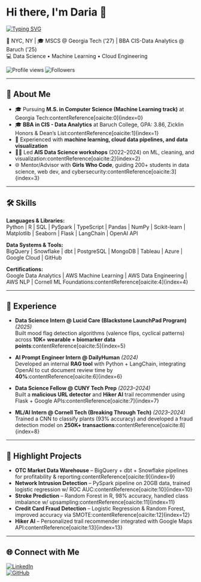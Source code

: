 # Hi there, I'm Daria 👋
[![Typing SVG](https://readme-typing-svg.demolab.com?font=Fira+Code&pause=1000&color=0CF745&width=435&lines=Data+Scientist+%7C+AI+Enthusiast;Cloud+Engineer+in+Training;Lifelong+Learner+%F0%9F%9A%80)](https://git.io/typing-svg)


📍 NYC, NY | 🎓 MSCS @ Georgia Tech (’27) | BBA CIS-Data Analytics @ Baruch (’25)  
💻 Data Science • Machine Learning • Cloud Engineering  

![Profile views](https://komarev.com/ghpvc/?username=DariaKhot&color=blue) 
![Followers](https://img.shields.io/github/followers/DariaKhot?label=Follow&style=social)  

---

## 🚀 About Me  
- 🎓 Pursuing **M.S. in Computer Science (Machine Learning track)** at Georgia Tech:contentReference[oaicite:0]{index=0}  
- 🎓 **BBA in CIS - Data Analytics** at Baruch College, GPA: 3.86, Zicklin Honors & Dean’s List:contentReference[oaicite:1]{index=1}  
- 🔭 Experienced with **machine learning, cloud data pipelines, and data visualization**  
- 🧑‍🏫 Led **AIS Data Science workshops** (2022–2024) on ML, cleaning, and visualization:contentReference[oaicite:2]{index=2}  
- 🌐 Mentor/Advisor with **Girls Who Code**, guiding 200+ students in data science, web dev, and cybersecurity:contentReference[oaicite:3]{index=3}  

---

## 🛠️ Skills  

**Languages & Libraries:**  
Python | R | SQL | PySpark | TypeScript | Pandas | NumPy | Scikit-learn | Matplotlib | Seaborn | Flask | LangChain | OpenAI API  

**Data Systems & Tools:**  
BigQuery | Snowflake | dbt | PostgreSQL | MongoDB | Tableau | Azure | Google Cloud | GitHub  

**Certifications:**  
Google Data Analytics | AWS Machine Learning | AWS Data Engineering | AWS NLP | Cornell ML Foundations:contentReference[oaicite:4]{index=4}

---

## 💼 Experience  

- **Data Science Intern @ Lucid Care (Blackstone LaunchPad Program)** _(2025)_  
  Built mood flag detection algorithms (valence flips, cyclical patterns) across **10K+ wearable + biomarker data points**:contentReference[oaicite:5]{index=5}  

- **AI Prompt Engineer Intern @ DailyHuman** _(2024)_  
  Developed an internal **RAG tool** with Python + LangChain, integrating OpenAI to cut document review time by **40%**:contentReference[oaicite:6]{index=6}  

- **Data Science Fellow @ CUNY Tech Prep** _(2023–2024)_  
  Built a **malicious URL detector** and **Hiker AI** trail recommender using Flask + Google APIs:contentReference[oaicite:7]{index=7}  

- **ML/AI Intern @ Cornell Tech (Breaking Through Tech)** _(2023–2024)_  
  Trained a CNN to classify plants (93% accuracy) and developed a fraud detection model on **250K+ transactions**:contentReference[oaicite:8]{index=8}  

---

## 📂 Highlight Projects  

- **OTC Market Data Warehouse** – BigQuery + dbt + Snowflake pipelines for profitability & reporting:contentReference[oaicite:9]{index=9}  
- **Network Intrusion Detection** – PySpark pipeline on 20GB data, trained logistic regression w/ ROC AUC:contentReference[oaicite:10]{index=10}  
- **Stroke Prediction** – Random Forest in R, 98% accuracy, handled class imbalance w/ upsampling:contentReference[oaicite:11]{index=11}  
- **Credit Card Fraud Detection** – Logistic Regression & Random Forest, improved accuracy via SMOTE:contentReference[oaicite:12]{index=12}  
- **Hiker AI** – Personalized trail recommender integrated with Google Maps API:contentReference[oaicite:13]{index=13}  

---

## 🌐 Connect with Me  
[![LinkedIn](https://img.shields.io/badge/LinkedIn-0077B5?style=for-the-badge&logo=linkedin&logoColor=white)](https://linkedin.com/in/daria-khotunitskaya)  
[![GitHub](https://img.shields.io/badge/GitHub-100000?style=for-the-badge&logo=github&logoColor=white)](https://github.com/DariaKhot)  

